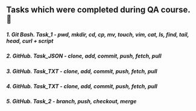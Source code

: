 ## Tasks which were completed during QA course. :pencil:

##### 1.    Git Bash. Task_1 - pwd, mkdir, cd, cp, mv, touch, vim, cat, ls, find, tail, head, curl + script  
##### 2.   GitHub. Task_JSON - clone, add, commit, push, fetch, pull 
##### 3.   GitHub. Task_TXT - clone, add, commit, push, fetch, pull 
##### 4.   GitHub. Task_TXT - clone, add, commit, push, fetch, pull 
##### 5.   GitHub. Task_2 - branch, push, checkout, merge 
